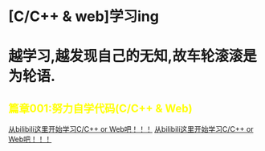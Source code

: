 <!DOCTEPY html>
<html>
	<head>
        <meta charset="utf-8" name="viewport" content="width=device-width, initial-scale=1.0">
        <h1>[C/C++ & web]学习ing<h1>
	<p>越学习,越发现自己的无知,故车轮滚滚是为轮语.</p>
    </head>
    <body>
	<h2 style="color:yellow">篇章001:努力自学代码(C/C++ & Web)</h1>
        <a href="https://www.bilibili.com" target="_blank"> 从bilibili这里开始学习C/C++ or Web吧！！！</a>
	<a href="https://docs.qq.com/aio/p/sc1aqb7vtdlo7y3?p=ZTZg1QKDAfEUmbDjFbq0Xz" target="_blank"> 从bilibili这里开始学习C/C++ or Web吧！！！</a>
    </body>
</html>
